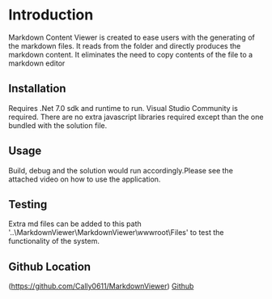 # Introduction

Markdown Content Viewer is created to ease users with the generating of the markdown files. It reads from the folder and directly produces the markdown content. It eliminates the need to copy contents of the file to a markdown editor 

## Installation
Requires .Net 7.0 sdk and runtime to run.
Visual Studio Community is required.
There are no extra javascript libraries required except than the one bundled with the solution file. 

## Usage
Build, debug and the solution would run accordingly.Please see the attached video on how to use the application.

## Testing
Extra md files can be added to this path
'..\MarkdownViewer\MarkdownViewer\wwwroot\Files' to test the functionality of the system.

## Github Location
(https://github.com/Cally0611/MarkdownViewer)
[Github](https://github.com/Cally0611/MarkdownViewer)